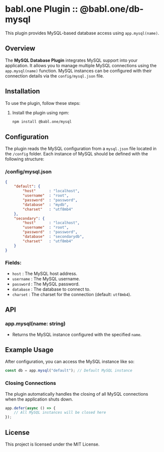 
# babl.one Plugin :: @babl.one/db-mysql

This plugin provides MySQL-based database access using `app.mysql(name)`.

## Overview

The **MySQL Database Plugin** integrates MySQL support into your application. It allows you to manage multiple MySQL connections using the `app.mysql(name)` function. MySQL instances can be configured with their connection details via the `config/mysql.json` file.

## Installation

To use the plugin, follow these steps:

1. Install the plugin using npm:
    ```bash
    npm install @babl.one/mysql
    ```

## Configuration

The plugin reads the MySQL configuration from a `mysql.json` file located in the `/config` folder. Each instance of MySQL should be defined with the following structure:

### /config/mysql.json

```json
{
    "default": {
        "host"      : "localhost",
        "username"  : "root",
        "password"  : "password",
        "database"  : "mydb",
        "charset"   : "utf8mb4"
    },
    "secondary": {
        "host"      : "localhost",
        "username"  : "root",
        "password"  : "password",
        "database"  : "secondarydb",
        "charset"   : "utf8mb4"
    }
}
```

### Fields:

- `host`      : The MySQL host address.
- `username`  : The MySQL username.
- `password`  : The MySQL password.
- `database`  : The database to connect to.
- `charset`   : The charset for the connection (default: `utf8mb4`).

## API

### app.mysql(name: string)

- Returns the MySQL instance configured with the specified `name`.

## Example Usage

After configuration, you can access the MySQL instance like so:

```ts
const db = app.mysql("default"); // Default MySQL instance
```

### Closing Connections

The plugin automatically handles the closing of all MySQL connections when the application shuts down.

```ts
app.defer(async () => {
    // All MySQL instances will be closed here
});
```

## License

This project is licensed under the MIT License.
